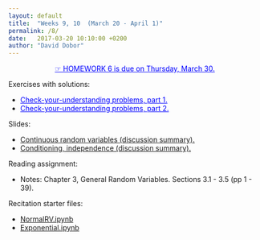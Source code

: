 ```yaml
---
layout: default
title:  "Weeks 9, 10  (March 20 - April 1)"
permalink: /8/
date:   2017-03-20 10:10:00 +0200
author: "David Dobor"
---
```


<center><a href="8/hwk06.pdf" style="color: blue">&#x261E; HOMEWORK 6  is due on Thursday, March 30. </a></center>

Exercises with solutions:
<ul>
  <li><a href="8/Unit5-CtnsRV-CYU-1.pdf" style="color: blue">Check-your-understanding problems, part 1.</a></li>
  <li><a href="8/Unit5-CtnsRV-CYU-2.pdf" style="color: blue">Check-your-understanding problems, part 2.</a></li>
</ul>

Slides:
<ul>
  <li><a href="8/ContinuousPDF.pdf">Continuous random variables (discussion summary).</a></li>
  <li><a href="8/2-ConditionalRV.pdf">Conditioning, independence (discussion summary).</a></li>
</ul>

Reading assignment:
<ul>
  <li>Notes: Chapter 3, General Random Variables. Sections 3.1 - 3.5 (pp 1 - 39).</li>
</ul>

Recitation starter files:
<ul>
  <li><a href="https://github.com/david-dobor/2033-Spring-17/tree/master/Recitations/5">NormalRV.ipynb</a></li>
  <li><a href="https://github.com/david-dobor/2033-Spring-17/tree/master/Recitations/5">Exponential.ipynb</a></li>
</ul>


